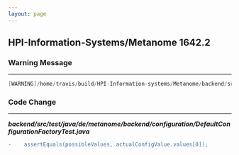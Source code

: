 ```yaml
---
layout: page
---
```

## HPI-Information-Systems/Metanome  1642.2

### Warning Message

---------------------

```java
[WARNING]/home/travis/build/HPI-Information-systems/Metanome/backend/src/test/java/de/metanome/backend/configuration/DefaultConfigurationFactoryTest.java:[165,5]assertEquals(java.lang.Object[],java.lang.Object[])in org.junit.Assert has beendeprecated

```

### Code Change

---------------------

***backend/src/test/java/de/metanome/backend/configuration/DefaultConfigurationFactoryTest.java***

```diff
-    assertEquals(possibleValues, actualConfigValue.values[0]);
```
